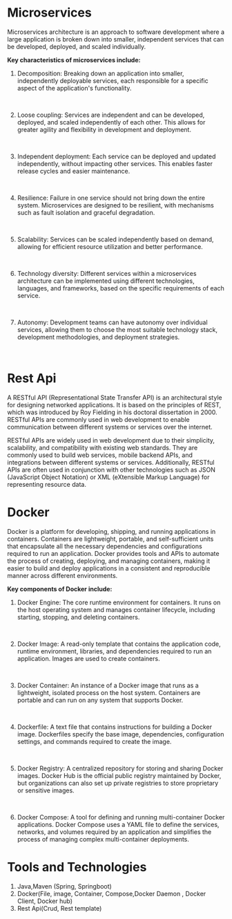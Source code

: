 # Microservices

Microservices architecture is an approach to software development where a large application is broken down into smaller, independent services that can be developed, deployed, and scaled individually.
<br>

<b> Key characteristics of microservices include:</b>
<br>

1. Decomposition: Breaking down an application into smaller, independently deployable services, each responsible for a specific aspect of the application's functionality.
<br>

2. Loose coupling: Services are independent and can be developed, deployed, and scaled independently of each other. This allows for greater agility and flexibility in development and deployment.
<br>

3. Independent deployment: Each service can be deployed and updated independently, without impacting other services. This enables faster release cycles and easier maintenance.
<br>

4. Resilience: Failure in one service should not bring down the entire system. Microservices are designed to be resilient, with mechanisms such as fault isolation and graceful degradation.
<br>

5. Scalability: Services can be scaled independently based on demand, allowing for efficient resource utilization and better performance.
<br>

6. Technology diversity: Different services within a microservices architecture can be implemented using different technologies, languages, and frameworks, based on the specific requirements of each service.
<br>

7. Autonomy: Development teams can have autonomy over individual services, allowing them to choose the most suitable technology stack, development methodologies, and deployment strategies.
<br>


# Rest Api

A RESTful API (Representational State Transfer API) is an architectural style for designing networked applications. It is based on the principles of REST, which was introduced by Roy Fielding in his doctoral dissertation in 2000. RESTful APIs are commonly used in web development to enable communication between different systems or services over the internet.
<br>

RESTful APIs are widely used in web development due to their simplicity, scalability, and compatibility with existing web standards. They are commonly used to build web services, mobile backend APIs, and integrations between different systems or services. Additionally, RESTful APIs are often used in conjunction with other technologies such as JSON (JavaScript Object Notation) or XML (eXtensible Markup Language) for representing resource data.
# Docker
Docker is a platform for developing, shipping, and running applications in containers. Containers are lightweight, portable, and self-sufficient units that encapsulate all the necessary dependencies and configurations required to run an application. Docker provides tools and APIs to automate the process of creating, deploying, and managing containers, making it easier to build and deploy applications in a consistent and reproducible manner across different environments.
<br>

<b> Key components of Docker include:</b>

1. Docker Engine: The core runtime environment for containers. It runs on the host operating system and manages container lifecycle, including starting, stopping, and deleting containers.
<br>

2. Docker Image: A read-only template that contains the application code, runtime environment, libraries, and dependencies required to run an application. Images are used to create containers.
<br>

3. Docker Container: An instance of a Docker image that runs as a lightweight, isolated process on the host system. Containers are portable and can run on any system that supports Docker.
<br>

4. Dockerfile: A text file that contains instructions for building a Docker image. Dockerfiles specify the base image, dependencies, configuration settings, and commands required to create the image.
<br>

5. Docker Registry: A centralized repository for storing and sharing Docker images. Docker Hub is the official public registry maintained by Docker, but organizations can also set up private registries to store proprietary or sensitive images.
<br>

6. Docker Compose: A tool for defining and running multi-container Docker applications. Docker Compose uses a YAML file to define the services, networks, and volumes required by an application and simplifies the process of managing complex multi-container deployments.
# Tools and Technologies 

1. Java,Maven (Spring, Springboot)
2. Docker(File, image, Container, Compose,Docker Daemon , Docker Client, Docker hub)
3. Rest Api(Crud, Rest template)

